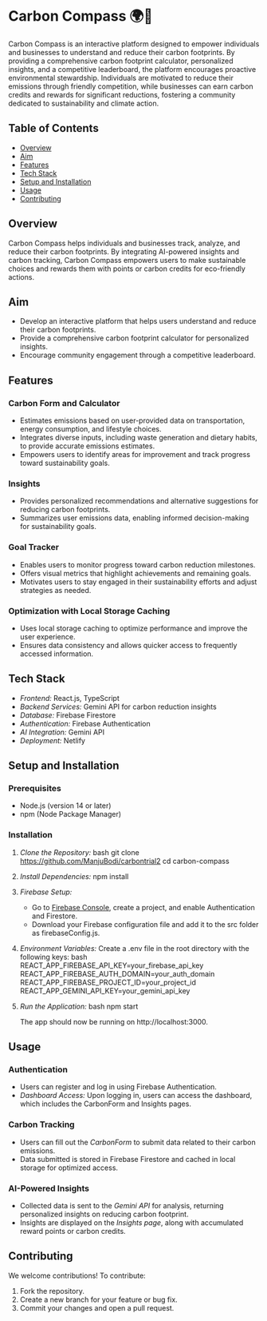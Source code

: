 # Carbon Compass 🌍🌱

Carbon Compass is an interactive platform designed to empower individuals and businesses to understand and reduce their carbon footprints. By providing a comprehensive carbon footprint calculator, personalized insights, and a competitive leaderboard, the platform encourages proactive environmental stewardship. Individuals are motivated to reduce their emissions through friendly competition, while businesses can earn carbon credits and rewards for significant reductions, fostering a community dedicated to sustainability and climate action.

## Table of Contents
- [Overview](#overview)
- [Aim](#aim)
- [Features](#features)
- [Tech Stack](#tech-stack)
- [Setup and Installation](#setup-and-installation)
- [Usage](#usage)
- [Contributing](#contributing)

## Overview
Carbon Compass helps individuals and businesses track, analyze, and reduce their carbon footprints. By integrating AI-powered insights and carbon tracking, Carbon Compass empowers users to make sustainable choices and rewards them with points or carbon credits for eco-friendly actions.

## Aim
- Develop an interactive platform that helps users understand and reduce their carbon footprints.
- Provide a comprehensive carbon footprint calculator for personalized insights.
- Encourage community engagement through a competitive leaderboard.

## Features

### Carbon Form and Calculator
- Estimates emissions based on user-provided data on transportation, energy consumption, and lifestyle choices.
- Integrates diverse inputs, including waste generation and dietary habits, to provide accurate emissions estimates.
- Empowers users to identify areas for improvement and track progress toward sustainability goals.

### Insights
- Provides personalized recommendations and alternative suggestions for reducing carbon footprints.
- Summarizes user emissions data, enabling informed decision-making for sustainability goals.

### Goal Tracker
- Enables users to monitor progress toward carbon reduction milestones.
- Offers visual metrics that highlight achievements and remaining goals.
- Motivates users to stay engaged in their sustainability efforts and adjust strategies as needed.

### Optimization with Local Storage Caching
- Uses local storage caching to optimize performance and improve the user experience.
- Ensures data consistency and allows quicker access to frequently accessed information.

## Tech Stack
- *Frontend:* React.js, TypeScript
- *Backend Services:* Gemini API for carbon reduction insights
- *Database:* Firebase Firestore
- *Authentication:* Firebase Authentication
- *AI Integration:* Gemini API
- *Deployment:* Netlify

## Setup and Installation

### Prerequisites
- Node.js (version 14 or later)
- npm (Node Package Manager)

### Installation

1. *Clone the Repository:*
   bash
   git clone https://github.com/ManjuBodi/carbontrial2
   cd carbon-compass
   

2. *Install Dependencies:*
   npm install
   

3. *Firebase Setup:*
   - Go to [Firebase Console](https://firebase.google.com/), create a project, and enable Authentication and Firestore.
   - Download your Firebase configuration file and add it to the src folder as firebaseConfig.js.

4. *Environment Variables:*
   Create a .env file in the root directory with the following keys:
   bash
   REACT_APP_FIREBASE_API_KEY=your_firebase_api_key
   REACT_APP_FIREBASE_AUTH_DOMAIN=your_auth_domain
   REACT_APP_FIREBASE_PROJECT_ID=your_project_id
   REACT_APP_GEMINI_API_KEY=your_gemini_api_key
   

5. *Run the Application:*
   bash
   npm start
   

   The app should now be running on http://localhost:3000.

## Usage

### Authentication
- Users can register and log in using Firebase Authentication.
- *Dashboard Access:* Upon logging in, users can access the dashboard, which includes the CarbonForm and Insights pages.

### Carbon Tracking
- Users can fill out the *CarbonForm* to submit data related to their carbon emissions.
- Data submitted is stored in Firebase Firestore and cached in local storage for optimized access.

### AI-Powered Insights
- Collected data is sent to the *Gemini API* for analysis, returning personalized insights on reducing carbon footprint.
- Insights are displayed on the *Insights page*, along with accumulated reward points or carbon credits.


## Contributing
We welcome contributions! To contribute:
1. Fork the repository.
2. Create a new branch for your feature or bug fix.
3. Commit your changes and open a pull request.
